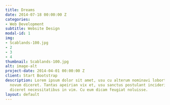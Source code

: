 ```yaml
---
title: Dreams
date: 2014-07-18 00:00:00 Z
categories:
- Web Development
subtitle: Website Design
modal-id: 1
img:
- Scablands-100.jpg
- 2
- 3
- 4
thumbnail: Scablands-100.jpg
alt: image-alt
project-date: 2014-04-01 00:00:00 Z
client: Start Bootstrap
description: Lorem ipsum dolor sit amet, usu cu alterum nominavi lobortis. At duo
  novum diceret. Tantas apeirian vix et, usu sanctus postulant inciderint ut, populo
  diceret necessitatibus in vim. Cu eum dicam feugiat noluisse.
layout: default
---
```


